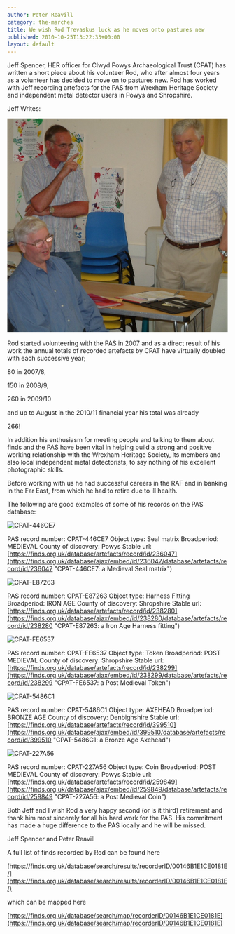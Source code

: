 ```yaml
---
author: Peter Reavill
category: the-marches
title: We wish Rod Trevaskus luck as he moves onto pastures new
published: 2010-10-25T13:22:33+00:00
layout: default
---
```


Jeff Spencer, HER officer for Clwyd Powys Archaeological Trust (CPAT) has written a short piece about his volunteer Rod, who after almost four years as a volunteer has decided to move on to pastures new. Rod has worked with Jeff recording artefacts for the PAS from Wrexham Heritage Society and independent metal detector users in Powys and Shropshire.

Jeff Writes:

![Rod Trevaskus](/files/2010/10/Rod-Trevaskus-at-Wrexham-Heritage-Society.jpg)

Rod started volunteering with the PAS in 2007 and as a direct result of his work the annual totals of recorded artefacts by CPAT have virtually doubled with each successive year;

80 in 2007/8,

150 in 2008/9,

260 in 2009/10

and up to August in the 2010/11 financial year his total was already

266!

In addition his enthusiasm for meeting people and talking to them about finds and the PAS have been vital in helping build a strong and positive working relationship with the Wrexham Heritage Society, its members and also local independent metal detectorists, to say nothing of his excellent photographic skills.

Before working with us he had successful careers in the RAF and in banking in the Far East, from which he had to retire due to ill health.

The following are good examples of some of his records on the PAS database:

![CPAT-446CE7](https://finds.org.uk/images/rod/medium/2672-0004r.jpg)

PAS record number: CPAT-446CE7
Object type: Seal matrix
Broadperiod: MEDIEVAL
County of discovery: Powys
Stable url: [https://finds.org.uk/database/artefacts/record/id/236047](https://finds.org.uk/database/ajax/embed/id/236047/database/artefacts/record/id/236047 "CPAT-446CE7: a Medieval Seal matrix")

![CPAT-E87263](https://finds.org.uk/images/thumbnails/193694.jpg)

PAS record number: CPAT-E87263
Object type: Harness Fitting
Broadperiod: IRON AGE
County of discovery: Shropshire
Stable url: [https://finds.org.uk/database/artefacts/record/id/238280](https://finds.org.uk/database/ajax/embed/id/238280/database/artefacts/record/id/238280 "CPAT-E87263: a Iron Age Harness fitting")

![CPAT-FE6537](https://finds.org.uk/images/thumbnails/194267.jpg)

PAS record number: CPAT-FE6537
Object type: Token
Broadperiod: POST MEDIEVAL
County of discovery: Shropshire
Stable url: [https://finds.org.uk/database/artefacts/record/id/238299](https://finds.org.uk/database/ajax/embed/id/238299/database/artefacts/record/id/238299 "CPAT-FE6537: a Post Medieval Token")

![CPAT-5486C1](https://finds.org.uk/images/thumbnails/290045.jpg)

PAS record number: CPAT-5486C1
Object type: AXEHEAD
Broadperiod: BRONZE AGE
County of discovery: Denbighshire
Stable url: [https://finds.org.uk/database/artefacts/record/id/399510](https://finds.org.uk/database/ajax/embed/id/399510/database/artefacts/record/id/399510 "CPAT-5486C1: a Bronze Age Axehead")

![CPAT-227A56](https://finds.org.uk/images/thumbnails/213879.jpg)

PAS record number: CPAT-227A56
Object type: Coin
Broadperiod: POST MEDIEVAL
County of discovery: Powys
Stable url: [https://finds.org.uk/database/artefacts/record/id/259849](https://finds.org.uk/database/ajax/embed/id/259849/database/artefacts/record/id/259849 "CPAT-227A56: a Post Medieval Coin")

Both Jeff and I wish Rod a very happy second (or is it third) retirement and thank him most sincerely for all his hard work for the PAS. His commitment has made a huge difference to the PAS locally and he will be missed.

Jeff Spencer and Peter Reavill

A full list of finds recorded by Rod can be found here

[https://finds.org.uk/database/search/results/recorderID/00146B1E1CE0181E/](https://finds.org.uk/database/search/results/recorderID/00146B1E1CE0181E/)

which can be mapped here

[https://finds.org.uk/database/search/map/recorderID/00146B1E1CE0181E](https://finds.org.uk/database/search/map/recorderID/00146B1E1CE0181E)
